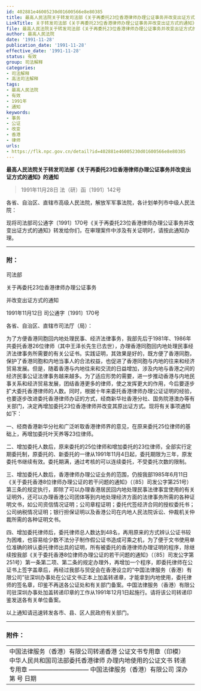 ```yaml
---
id: 402881e46005230d01600566e8e80385
title: 最高人民法院关于转发司法部《关于再委托23位香港律师办理公证事务并改变出证方式的通知》的通知
LinkTitle: 关于转发司法部《关于再委托23位香港律师办理公证事务并改变出证方式的通知》的通知（1991）
file: 最高人民法院关于转发司法部《关于再委托23位香港律师办理公证事务并改变出证方式的通知》的通知_19911128_402881e46005230d01600566e8e80385.docx
author: 最高人民法院
date: '1991-11-28'
publication_date: '1991-11-28'
effective_date: '1991-11-28'
status: 有效
group: 司法解释
categories:
- 司法解释
- 高法司法解释
tags:
- 最高人民法院
- 有效
- 1991年
- 通知
keywords:
- 事务
- 公证
- 改变
- 香港
- 律师
urls:
- https://flk.npc.gov.cn/detail?id=402881e46005230d01600566e8e80385
---
```


**最高人民法院关于转发司法部《关于再委托23位香港律师办理公证事务并改变出证方式的通知》的通知**

> 1991年11月28日 法（研）函〔1991〕142号

各省、自治区、直辖市高级人民法院，解放军军事法院，各计划单列市中级人民法院：

现将司法部司公通字〔1991〕170号《关于再委托23位香港律师办理公证事务并改变出证方式的通知》转发给你们，在审理案件中涉及有关证明时，请按此通知办理。

---

### 附：

司法部

关于再委托23位香港律师办理公证事务

并改变出证方式的通知

1991年11月12日 司公通字〔1991〕170号

各省、自治区、直辖市司法厅（局）：

为了方便香港同胞回内地处理民事、经济法律事务，我部先后于1981年、1986年共委托香港26位律师（其中王泽长先生已去世），办理香港同胞回内地处理民事经济法律事务所需要的有关公证书。实践证明，其效果是好的，既方便了香港同胞，保护了香港同胞和内地当事人的合法权益，也促进了香港同胞与内地的往来和经济贸易发展。但是，随着香港与内地往来和交流的日益增加，涉及内地与香港之间的经济民事公证法律事务越来越多。为了适应形势的需要，进一步推动香港与内地民事关系和经济贸易发展，团结香港更多的律师，使之发挥更大的作用，今后要逐步扩大委托香港律师的人数。同时，根据十年来委托香港律师办理公证证明的经验，也要逐步改进委托香港律师办证的方式，经商新华社香港分社、国务院港澳办等有关部门，决定再增加委托23位香港律师并改变其原出证方式。现将有关事项通知如下：

一、经商香港新华分社和广泛听取香港律师界的意见，在原来委托25位律师的基础上，再增加委托叶天养等23位律师。

二、增加委托人数后，原来委托的25位律师和增加委托的23位律师，全部实行定期委托制，原委托的、新委托的一律从1991年11月4日起，委托期限为三年，原发委托书继续有效。委托期满，通过考核的可以连续委托，不受委托次数的限制。

三、增加委托人数后，香港律师办理公证业务的范围，仍按我部1985年6月11日《关于委托香港8位律师办理公证的若干问题的通知》（〔85〕司发公字第251号）第三条的规定执行，即除了可以办理香港居民回内地处理民事法律事宜使用的有关证明外，还可以办理香港公司团体等到内地处理经济方面的法律事务所需的各种证明文书，如公司资信情况证明；公司章程证明；委托代签经济合同的授权委托书；公司纳税情况证明；银行担保证明以及香港公司在内地人民法院诉讼、仲裁机关仲裁所需的各种证明文书。

四、增加委托律师后，委托律师总人数达到48名，再用原来的方式辨认公证书较为困难，也容易给少数不法分子制作假公证书造成可乘之机，为了便于文书使用单位准确的辨认委托律师出具的证明，所有被委托的香港律师办理证明的程序，除继续按我部《关于委托香港8位律师办理公证的若干问题的通知》（〔85〕司发公字第251号）第一条第二项、第二条的规定办理外，再增加一个程序，即委托律师在公证书上签字盖章后，再经过我部与贸促会在香港设立的“中国法律服务（香港）有限公司”驻深圳办事处在公证文书正本上加盖转递章，才能拿到内地使用，委托律师的签名章，印鉴不再送各公证处和有关部门备案。中国法律服务（香港）有限公司驻深圳办事处加盖转递印章的工作从1991年12月1日起施行。请将该公司转递印鉴发送各有关单位备案。

以上通知请迅速转发各市、县、区人民政府有关部门。

---

### 附件：

|  |
| --- |
| 中国法律服务（香港）有限公司转递香港  公证文书专用章（印模）  中华人民共和国司法部委托香港律师  办理内地使用的公证文书  转递专用章  ——————————  中国法律服务（香港）有限公司  深办第  号  日期 |

